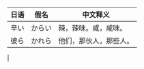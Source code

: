 |  日语   | 假名   | 中文释义   |
|------|------|------|
| 辛い | <span class="cloze-span">からい</span> | <span class="cloze-span">辣，辣味。咸，咸味。</span> |
| 彼ら | かれら | 他们，那伙人，那些人。 |
|


 　　　   
 